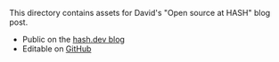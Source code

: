 This directory contains assets for David's "Open source at HASH" blog post.

- Public on the [hash.dev blog](https://hash.dev/blog/open-source)
- Editable on [GitHub](https://github.com/hashintel/hash/blob/main/sites/hashdev/src/_pages/blog/2_open-source.mdx)
